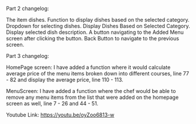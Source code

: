 Part 2  changelog:

The item dishes.
Function to display dishes based on the selected category.
Dropdown for selecting dishes.
Display Dishes Based on Selected Category.
Display selected dish description.
A button navigating to the Added Menu screen after clicking the button.
Back Button to navigate to the previous screen.


Part 3 changelog:

HomePage screen:
I have added a function where it would calculate average price of the menu items broken down into different courses, line 77 - 82 and display the average price, line 110 - 113.

MenuScreen:
I have added a function where the chef would be able to remove any menu items from the list that were added on the homepage screen as well, line 7 - 26 and 44 - 51.

Youtube Link: https://youtu.be/oyZoo6813-w
